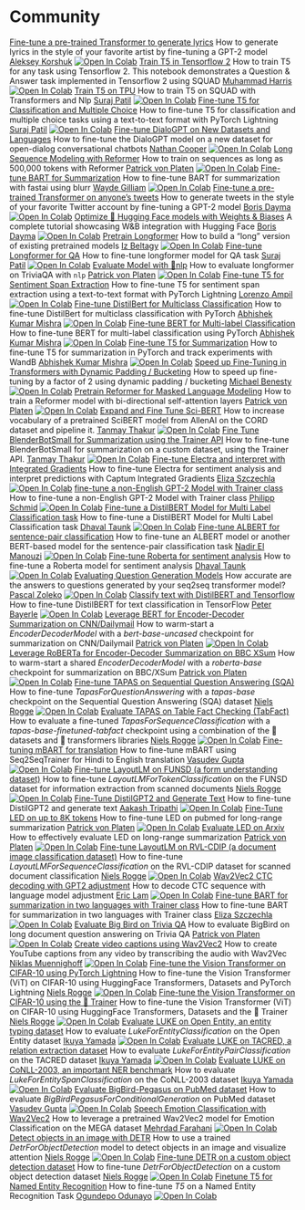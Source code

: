 # Community

[Fine-tune a pre-trained Transformer to generate lyrics](https://github.com/AlekseyKorshuk/huggingartists) How to generate lyrics in the style of your favorite artist by fine-tuning a GPT-2 model [Aleksey Korshuk](https://github.com/AlekseyKorshuk) [![Open In Colab](https://colab.research.google.com/assets/colab-badge.svg)](https://colab.research.google.com/github/AlekseyKorshuk/huggingartists/blob/master/huggingartists-demo.ipynb) [Train T5 in Tensorflow 2](https://github.com/snapthat/TF-T5-text-to-text) How to train T5 for any task using Tensorflow 2. This notebook demonstrates a Question & Answer task implemented in Tensorflow 2 using SQUAD [Muhammad Harris](https://github.com/HarrisDePerceptron) [![Open In Colab](https://colab.research.google.com/assets/colab-badge.svg)](https://colab.research.google.com/github/snapthat/TF-T5-text-to-text/blob/master/snapthatT5/notebooks/TF-T5-Datasets%20Training.ipynb) [Train T5 on TPU](https://github.com/patil-suraj/exploring-T5/blob/master/T5_on_TPU.ipynb) How to train T5 on SQUAD with Transformers and Nlp [Suraj Patil](https://github.com/patil-suraj) [![Open In Colab](https://colab.research.google.com/assets/colab-badge.svg)](https://colab.research.google.com/github/patil-suraj/exploring-T5/blob/master/T5_on_TPU.ipynb#scrollTo=QLGiFCDqvuil) [Fine-tune T5 for Classification and Multiple Choice](https://github.com/patil-suraj/exploring-T5/blob/master/t5_fine_tuning.ipynb) How to fine-tune T5 for classification and multiple choice tasks using a text-to-text format with PyTorch Lightning [Suraj Patil](https://github.com/patil-suraj) [![Open In Colab](https://colab.research.google.com/assets/colab-badge.svg)](https://colab.research.google.com/github/patil-suraj/exploring-T5/blob/master/t5_fine_tuning.ipynb) [Fine-tune DialoGPT on New Datasets and Languages](https://github.com/ncoop57/i-am-a-nerd/blob/master/_notebooks/2020-05-12-chatbot-part-1.ipynb) How to fine-tune the DialoGPT model on a new dataset for open-dialog conversational chatbots [Nathan Cooper](https://github.com/ncoop57) [![Open In Colab](https://colab.research.google.com/assets/colab-badge.svg)](https://colab.research.google.com/github/ncoop57/i-am-a-nerd/blob/master/_notebooks/2020-05-12-chatbot-part-1.ipynb) [Long Sequence Modeling with Reformer](https://github.com/patrickvonplaten/notebooks/blob/master/PyTorch_Reformer.ipynb) How to train on sequences as long as 500,000 tokens with Reformer [Patrick von Platen](https://github.com/patrickvonplaten) [![Open In Colab](https://colab.research.google.com/assets/colab-badge.svg)](https://colab.research.google.com/github/patrickvonplaten/notebooks/blob/master/PyTorch_Reformer.ipynb) [Fine-tune BART for Summarization](https://github.com/ohmeow/ohmeow_website/blob/master/posts/2021-05-25-mbart-sequence-classification-with-blurr.ipynb) How to fine-tune BART for summarization with fastai using blurr [Wayde Gilliam](https://ohmeow.com/) [![Open In Colab](https://colab.research.google.com/assets/colab-badge.svg)](https://colab.research.google.com/github/ohmeow/ohmeow_website/blob/master/posts/2021-05-25-mbart-sequence-classification-with-blurr.ipynb) [Fine-tune a pre-trained Transformer on anyone’s tweets](https://colab.research.google.com/github/borisdayma/huggingtweets/blob/master/huggingtweets-demo.ipynb) How to generate tweets in the style of your favorite Twitter account by fine-tuning a GPT-2 model [Boris Dayma](https://github.com/borisdayma) [![Open In Colab](https://colab.research.google.com/assets/colab-badge.svg)](https://colab.research.google.com/github/borisdayma/huggingtweets/blob/master/huggingtweets-demo.ipynb) [Optimize 🤗 Hugging Face models with Weights & Biases](https://colab.research.google.com/github/wandb/examples/blob/master/colabs/huggingface/Optimize_Hugging_Face_models_with_Weights_%26_Biases.ipynb) A complete tutorial showcasing W&B integration with Hugging Face [Boris Dayma](https://github.com/borisdayma) [![Open In Colab](https://colab.research.google.com/assets/colab-badge.svg)](https://colab.research.google.com/github/wandb/examples/blob/master/colabs/huggingface/Optimize_Hugging_Face_models_with_Weights_%26_Biases.ipynb) [Pretrain Longformer](https://github.com/allenai/longformer/blob/master/scripts/convert_model_to_long.ipynb) How to build a “long” version of existing pretrained models [Iz Beltagy](https://beltagy.net/) [![Open In Colab](https://colab.research.google.com/assets/colab-badge.svg)](https://colab.research.google.com/github/allenai/longformer/blob/master/scripts/convert_model_to_long.ipynb) [Fine-tune Longformer for QA](https://github.com/patil-suraj/Notebooks/blob/master/longformer_qa_training.ipynb) How to fine-tune longformer model for QA task [Suraj Patil](https://github.com/patil-suraj) [![Open In Colab](https://colab.research.google.com/assets/colab-badge.svg)](https://colab.research.google.com/github/patil-suraj/Notebooks/blob/master/longformer_qa_training.ipynb) [Evaluate Model with 🤗nlp](https://github.com/patrickvonplaten/notebooks/blob/master/How_to_evaluate_Longformer_on_TriviaQA_using_NLP.ipynb) How to evaluate longformer on TriviaQA with `nlp` [Patrick von Platen](https://github.com/patrickvonplaten) [![Open In Colab](https://colab.research.google.com/assets/colab-badge.svg)](https://colab.research.google.com/drive/1m7eTGlPmLRgoPkkA7rkhQdZ9ydpmsdLE?usp=sharing) [Fine-tune T5 for Sentiment Span Extraction](https://github.com/enzoampil/t5-intro/blob/master/t5_qa_training_pytorch_span_extraction.ipynb) How to fine-tune T5 for sentiment span extraction using a text-to-text format with PyTorch Lightning [Lorenzo Ampil](https://github.com/enzoampil) [![Open In Colab](https://colab.research.google.com/assets/colab-badge.svg)](https://colab.research.google.com/github/enzoampil/t5-intro/blob/master/t5_qa_training_pytorch_span_extraction.ipynb) [Fine-tune DistilBert for Multiclass Classification](https://github.com/abhimishra91/transformers-tutorials/blob/master/transformers_multiclass_classification.ipynb) How to fine-tune DistilBert for multiclass classification with PyTorch [Abhishek Kumar Mishra](https://github.com/abhimishra91) [![Open In Colab](https://colab.research.google.com/assets/colab-badge.svg)](https://colab.research.google.com/github/abhimishra91/transformers-tutorials/blob/master/transformers_multiclass_classification.ipynb) [Fine-tune BERT for Multi-label Classification](https://github.com/abhimishra91/transformers-tutorials/blob/master/transformers_multi_label_classification.ipynb) How to fine-tune BERT for multi-label classification using PyTorch [Abhishek Kumar Mishra](https://github.com/abhimishra91) [![Open In Colab](https://colab.research.google.com/assets/colab-badge.svg)](https://colab.research.google.com/github/abhimishra91/transformers-tutorials/blob/master/transformers_multi_label_classification.ipynb) [Fine-tune T5 for Summarization](https://github.com/abhimishra91/transformers-tutorials/blob/master/transformers_summarization_wandb.ipynb) How to fine-tune T5 for summarization in PyTorch and track experiments with WandB [Abhishek Kumar Mishra](https://github.com/abhimishra91) [![Open In Colab](https://colab.research.google.com/assets/colab-badge.svg)](https://colab.research.google.com/github/abhimishra91/transformers-tutorials/blob/master/transformers_summarization_wandb.ipynb) [Speed up Fine-Tuning in Transformers with Dynamic Padding / Bucketing](https://github.com/ELS-RD/transformers-notebook/blob/master/Divide_Hugging_Face_Transformers_training_time_by_2_or_more.ipynb) How to speed up fine-tuning by a factor of 2 using dynamic padding / bucketing [Michael Benesty](https://github.com/pommedeterresautee) [![Open In Colab](https://colab.research.google.com/assets/colab-badge.svg)](https://colab.research.google.com/drive/1CBfRU1zbfu7-ijiOqAAQUA-RJaxfcJoO?usp=sharing) [Pretrain Reformer for Masked Language Modeling](https://github.com/patrickvonplaten/notebooks/blob/master/Reformer_For_Masked_LM.ipynb) How to train a Reformer model with bi-directional self-attention layers [Patrick von Platen](https://github.com/patrickvonplaten) [![Open In Colab](https://colab.research.google.com/assets/colab-badge.svg)](https://colab.research.google.com/drive/1tzzh0i8PgDQGV3SMFUGxM7_gGae3K-uW?usp=sharing) [Expand and Fine Tune Sci-BERT](https://github.com/lordtt13/word-embeddings/blob/master/COVID-19%20Research%20Data/COVID-SciBERT.ipynb) How to increase vocabulary of a pretrained SciBERT model from AllenAI on the CORD dataset and pipeline it. [Tanmay Thakur](https://github.com/lordtt13) [![Open In Colab](https://colab.research.google.com/assets/colab-badge.svg)](https://colab.research.google.com/drive/1rqAR40goxbAfez1xvF3hBJphSCsvXmh8) [Fine Tune BlenderBotSmall for Summarization using the Trainer API](https://github.com/lordtt13/transformers-experiments/blob/master/Custom%20Tasks/fine-tune-blenderbot_small-for-summarization.ipynb) How to fine-tune BlenderBotSmall for summarization on a custom dataset, using the Trainer API. [Tanmay Thakur](https://github.com/lordtt13) [![Open In Colab](https://colab.research.google.com/assets/colab-badge.svg)](https://colab.research.google.com/drive/19Wmupuls7mykSGyRN_Qo6lPQhgp56ymq?usp=sharing) [Fine-tune Electra and interpret with Integrated Gradients](https://github.com/elsanns/xai-nlp-notebooks/blob/master/electra_fine_tune_interpret_captum_ig.ipynb) How to fine-tune Electra for sentiment analysis and interpret predictions with Captum Integrated Gradients [Eliza Szczechla](https://elsanns.github.io/) [![Open In Colab](https://colab.research.google.com/assets/colab-badge.svg)](https://colab.research.google.com/github/elsanns/xai-nlp-notebooks/blob/master/electra_fine_tune_interpret_captum_ig.ipynb) [fine-tune a non-English GPT-2 Model with Trainer class](https://github.com/philschmid/fine-tune-GPT-2/blob/master/Fine_tune_a_non_English_GPT_2_Model_with_Huggingface.ipynb) How to fine-tune a non-English GPT-2 Model with Trainer class [Philipp Schmid](https://www.philschmid.de/) [![Open In Colab](https://colab.research.google.com/assets/colab-badge.svg)](https://colab.research.google.com/github/philschmid/fine-tune-GPT-2/blob/master/Fine_tune_a_non_English_GPT_2_Model_with_Huggingface.ipynb) [Fine-tune a DistilBERT Model for Multi Label Classification task](https://github.com/DhavalTaunk08/Transformers_scripts/blob/master/Transformers_multilabel_distilbert.ipynb) How to fine-tune a DistilBERT Model for Multi Label Classification task [Dhaval Taunk](https://github.com/DhavalTaunk08) [![Open In Colab](https://colab.research.google.com/assets/colab-badge.svg)](https://colab.research.google.com/github/DhavalTaunk08/Transformers_scripts/blob/master/Transformers_multilabel_distilbert.ipynb) [Fine-tune ALBERT for sentence-pair classification](https://github.com/NadirEM/nlp-notebooks/blob/master/Fine_tune_ALBERT_sentence_pair_classification.ipynb) How to fine-tune an ALBERT model or another BERT-based model for the sentence-pair classification task [Nadir El Manouzi](https://github.com/NadirEM) [![Open In Colab](https://colab.research.google.com/assets/colab-badge.svg)](https://colab.research.google.com/github/NadirEM/nlp-notebooks/blob/master/Fine_tune_ALBERT_sentence_pair_classification.ipynb) [Fine-tune Roberta for sentiment analysis](https://github.com/DhavalTaunk08/NLP_scripts/blob/master/sentiment_analysis_using_roberta.ipynb) How to fine-tune a Roberta model for sentiment analysis [Dhaval Taunk](https://github.com/DhavalTaunk08) [![Open In Colab](https://colab.research.google.com/assets/colab-badge.svg)](https://colab.research.google.com/github/DhavalTaunk08/NLP_scripts/blob/master/sentiment_analysis_using_roberta.ipynb) [Evaluating Question Generation Models](https://github.com/flexudy-pipe/qugeev) How accurate are the answers to questions generated by your seq2seq transformer model? [Pascal Zoleko](https://github.com/zolekode) [![Open In Colab](https://colab.research.google.com/assets/colab-badge.svg)](https://colab.research.google.com/drive/1bpsSqCQU-iw_5nNoRm_crPq6FRuJthq_?usp=sharing) [Classify text with DistilBERT and Tensorflow](https://github.com/peterbayerle/huggingface_notebook/blob/main/distilbert_tf.ipynb) How to fine-tune DistilBERT for text classification in TensorFlow [Peter Bayerle](https://github.com/peterbayerle) [![Open In Colab](https://colab.research.google.com/assets/colab-badge.svg)](https://colab.research.google.com/github/peterbayerle/huggingface_notebook/blob/main/distilbert_tf.ipynb) [Leverage BERT for Encoder-Decoder Summarization on CNN/Dailymail](https://github.com/patrickvonplaten/notebooks/blob/master/BERT2BERT_for_CNN_Dailymail.ipynb) How to warm-start a _EncoderDecoderModel_ with a _bert-base-uncased_ checkpoint for summarization on CNN/Dailymail [Patrick von Platen](https://github.com/patrickvonplaten) [![Open In Colab](https://colab.research.google.com/assets/colab-badge.svg)](https://colab.research.google.com/github/patrickvonplaten/notebooks/blob/master/BERT2BERT_for_CNN_Dailymail.ipynb) [Leverage RoBERTa for Encoder-Decoder Summarization on BBC XSum](https://github.com/patrickvonplaten/notebooks/blob/master/RoBERTaShared_for_BBC_XSum.ipynb) How to warm-start a shared _EncoderDecoderModel_ with a _roberta-base_ checkpoint for summarization on BBC/XSum [Patrick von Platen](https://github.com/patrickvonplaten) [![Open In Colab](https://colab.research.google.com/assets/colab-badge.svg)](https://colab.research.google.com/github/patrickvonplaten/notebooks/blob/master/RoBERTaShared_for_BBC_XSum.ipynb) [Fine-tune TAPAS on Sequential Question Answering (SQA)](https://github.com/NielsRogge/Transformers-Tutorials/blob/master/TAPAS/Fine_tuning_TapasForQuestionAnswering_on_SQA.ipynb) How to fine-tune _TapasForQuestionAnswering_ with a _tapas-base_ checkpoint on the Sequential Question Answering (SQA) dataset [Niels Rogge](https://github.com/nielsrogge) [![Open In Colab](https://colab.research.google.com/assets/colab-badge.svg)](https://colab.research.google.com/github/NielsRogge/Transformers-Tutorials/blob/master/TAPAS/Fine_tuning_TapasForQuestionAnswering_on_SQA.ipynb) [Evaluate TAPAS on Table Fact Checking (TabFact)](https://github.com/NielsRogge/Transformers-Tutorials/blob/master/TAPAS/Evaluating_TAPAS_on_the_Tabfact_test_set.ipynb) How to evaluate a fine-tuned _TapasForSequenceClassification_ with a _tapas-base-finetuned-tabfact_ checkpoint using a combination of the 🤗 datasets and 🤗 transformers libraries [Niels Rogge](https://github.com/nielsrogge) [![Open In Colab](https://colab.research.google.com/assets/colab-badge.svg)](https://colab.research.google.com/github/NielsRogge/Transformers-Tutorials/blob/master/TAPAS/Evaluating_TAPAS_on_the_Tabfact_test_set.ipynb) [Fine-tuning mBART for translation](https://colab.research.google.com/github/vasudevgupta7/huggingface-tutorials/blob/main/translation_training.ipynb) How to fine-tune mBART using Seq2SeqTrainer for Hindi to English translation [Vasudev Gupta](https://github.com/vasudevgupta7) [![Open In Colab](https://colab.research.google.com/assets/colab-badge.svg)](https://colab.research.google.com/github/vasudevgupta7/huggingface-tutorials/blob/main/translation_training.ipynb) [Fine-tune LayoutLM on FUNSD (a form understanding dataset)](https://github.com/NielsRogge/Transformers-Tutorials/blob/master/LayoutLM/Fine_tuning_LayoutLMForTokenClassification_on_FUNSD.ipynb) How to fine-tune _LayoutLMForTokenClassification_ on the FUNSD dataset for information extraction from scanned documents [Niels Rogge](https://github.com/nielsrogge) [![Open In Colab](https://colab.research.google.com/assets/colab-badge.svg)](https://colab.research.google.com/github/NielsRogge/Transformers-Tutorials/blob/master/LayoutLM/Fine_tuning_LayoutLMForTokenClassification_on_FUNSD.ipynb) [Fine-Tune DistilGPT2 and Generate Text](https://colab.research.google.com/github/tripathiaakash/DistilGPT2-Tutorial/blob/main/distilgpt2_fine_tuning.ipynb) How to fine-tune DistilGPT2 and generate text [Aakash Tripathi](https://github.com/tripathiaakash) [![Open In Colab](https://colab.research.google.com/assets/colab-badge.svg)](https://colab.research.google.com/github/tripathiaakash/DistilGPT2-Tutorial/blob/main/distilgpt2_fine_tuning.ipynb) [Fine-Tune LED on up to 8K tokens](https://github.com/patrickvonplaten/notebooks/blob/master/Fine_tune_Longformer_Encoder_Decoder_(LED)_for_Summarization_on_pubmed.ipynb) How to fine-tune LED on pubmed for long-range summarization [Patrick von Platen](https://github.com/patrickvonplaten) [![Open In Colab](https://colab.research.google.com/assets/colab-badge.svg)](https://colab.research.google.com/github/patrickvonplaten/notebooks/blob/master/Fine_tune_Longformer_Encoder_Decoder_(LED)_for_Summarization_on_pubmed.ipynb) [Evaluate LED on Arxiv](https://github.com/patrickvonplaten/notebooks/blob/master/LED_on_Arxiv.ipynb) How to effectively evaluate LED on long-range summarization [Patrick von Platen](https://github.com/patrickvonplaten) [![Open In Colab](https://colab.research.google.com/assets/colab-badge.svg)](https://colab.research.google.com/github/patrickvonplaten/notebooks/blob/master/LED_on_Arxiv.ipynb) [Fine-tune LayoutLM on RVL-CDIP (a document image classification dataset)](https://github.com/NielsRogge/Transformers-Tutorials/blob/master/LayoutLM/Fine_tuning_LayoutLMForSequenceClassification_on_RVL_CDIP.ipynb) How to fine-tune _LayoutLMForSequenceClassification_ on the RVL-CDIP dataset for scanned document classification [Niels Rogge](https://github.com/nielsrogge) [![Open In Colab](https://colab.research.google.com/assets/colab-badge.svg)](https://colab.research.google.com/github/NielsRogge/Transformers-Tutorials/blob/master/LayoutLM/Fine_tuning_LayoutLMForSequenceClassification_on_RVL_CDIP.ipynb) [Wav2Vec2 CTC decoding with GPT2 adjustment](https://github.com/voidful/huggingface_notebook/blob/main/xlsr_gpt.ipynb) How to decode CTC sequence with language model adjustment [Eric Lam](https://github.com/voidful) [![Open In Colab](https://colab.research.google.com/assets/colab-badge.svg)](https://colab.research.google.com/drive/1e_z5jQHYbO2YKEaUgzb1ww1WwiAyydAj?usp=sharing) [Fine-tune BART for summarization in two languages with Trainer class](https://github.com/elsanns/xai-nlp-notebooks/blob/master/fine_tune_bart_summarization_two_langs.ipynb) How to fine-tune BART for summarization in two languages with Trainer class [Eliza Szczechla](https://github.com/elsanns) [![Open In Colab](https://colab.research.google.com/assets/colab-badge.svg)](https://colab.research.google.com/github/elsanns/xai-nlp-notebooks/blob/master/fine_tune_bart_summarization_two_langs.ipynb) [Evaluate Big Bird on Trivia QA](https://github.com/patrickvonplaten/notebooks/blob/master/Evaluating_Big_Bird_on_TriviaQA.ipynb) How to evaluate BigBird on long document question answering on Trivia QA [Patrick von Platen](https://github.com/patrickvonplaten) [![Open In Colab](https://colab.research.google.com/assets/colab-badge.svg)](https://colab.research.google.com/github/patrickvonplaten/notebooks/blob/master/Evaluating_Big_Bird_on_TriviaQA.ipynb) [Create video captions using Wav2Vec2](https://github.com/Muennighoff/ytclipcc/blob/main/wav2vec_youtube_captions.ipynb) How to create YouTube captions from any video by transcribing the audio with Wav2Vec [Niklas Muennighoff](https://github.com/Muennighoff) [![Open In Colab](https://colab.research.google.com/assets/colab-badge.svg)](https://colab.research.google.com/github/Muennighoff/ytclipcc/blob/main/wav2vec_youtube_captions.ipynb) [Fine-tune the Vision Transformer on CIFAR-10 using PyTorch Lightning](https://github.com/NielsRogge/Transformers-Tutorials/blob/master/VisionTransformer/Fine_tuning_the_Vision_Transformer_on_CIFAR_10_with_PyTorch_Lightning.ipynb) How to fine-tune the Vision Transformer (ViT) on CIFAR-10 using HuggingFace Transformers, Datasets and PyTorch Lightning [Niels Rogge](https://github.com/nielsrogge) [![Open In Colab](https://colab.research.google.com/assets/colab-badge.svg)](https://colab.research.google.com/github/NielsRogge/Transformers-Tutorials/blob/master/VisionTransformer/Fine_tuning_the_Vision_Transformer_on_CIFAR_10_with_PyTorch_Lightning.ipynb) [Fine-tune the Vision Transformer on CIFAR-10 using the 🤗 Trainer](https://github.com/NielsRogge/Transformers-Tutorials/blob/master/VisionTransformer/Fine_tuning_the_Vision_Transformer_on_CIFAR_10_with_the_%F0%9F%A4%97_Trainer.ipynb) How to fine-tune the Vision Transformer (ViT) on CIFAR-10 using HuggingFace Transformers, Datasets and the 🤗 Trainer [Niels Rogge](https://github.com/nielsrogge) [![Open In Colab](https://colab.research.google.com/assets/colab-badge.svg)](https://colab.research.google.com/github/NielsRogge/Transformers-Tutorials/blob/master/VisionTransformer/Fine_tuning_the_Vision_Transformer_on_CIFAR_10_with_the_%F0%9F%A4%97_Trainer.ipynb) [Evaluate LUKE on Open Entity, an entity typing dataset](https://github.com/studio-ousia/luke/blob/master/notebooks/huggingface_open_entity.ipynb) How to evaluate _LukeForEntityClassification_ on the Open Entity dataset [Ikuya Yamada](https://github.com/ikuyamada) [![Open In Colab](https://colab.research.google.com/assets/colab-badge.svg)](https://colab.research.google.com/github/studio-ousia/luke/blob/master/notebooks/huggingface_open_entity.ipynb) [Evaluate LUKE on TACRED, a relation extraction dataset](https://github.com/studio-ousia/luke/blob/master/notebooks/huggingface_tacred.ipynb) How to evaluate _LukeForEntityPairClassification_ on the TACRED dataset [Ikuya Yamada](https://github.com/ikuyamada) [![Open In Colab](https://colab.research.google.com/assets/colab-badge.svg)](https://colab.research.google.com/github/studio-ousia/luke/blob/master/notebooks/huggingface_tacred.ipynb) [Evaluate LUKE on CoNLL-2003, an important NER benchmark](https://github.com/studio-ousia/luke/blob/master/notebooks/huggingface_conll_2003.ipynb) How to evaluate _LukeForEntitySpanClassification_ on the CoNLL-2003 dataset [Ikuya Yamada](https://github.com/ikuyamada) [![Open In Colab](https://colab.research.google.com/assets/colab-badge.svg)](https://colab.research.google.com/github/studio-ousia/luke/blob/master/notebooks/huggingface_conll_2003.ipynb) [Evaluate BigBird-Pegasus on PubMed dataset](https://github.com/vasudevgupta7/bigbird/blob/main/notebooks/bigbird_pegasus_evaluation.ipynb) How to evaluate _BigBirdPegasusForConditionalGeneration_ on PubMed dataset [Vasudev Gupta](https://github.com/vasudevgupta7) [![Open In Colab](https://colab.research.google.com/assets/colab-badge.svg)](https://colab.research.google.com/github/vasudevgupta7/bigbird/blob/main/notebooks/bigbird_pegasus_evaluation.ipynb) [Speech Emotion Classification with Wav2Vec2](https://github/m3hrdadfi/soxan/blob/main/notebooks/Emotion_recognition_in_Greek_speech_using_Wav2Vec2.ipynb) How to leverage a pretrained Wav2Vec2 model for Emotion Classification on the MEGA dataset [Mehrdad Farahani](https://github.com/m3hrdadfi) [![Open In Colab](https://colab.research.google.com/assets/colab-badge.svg)](https://colab.research.google.com/github/m3hrdadfi/soxan/blob/main/notebooks/Emotion_recognition_in_Greek_speech_using_Wav2Vec2.ipynb) [Detect objects in an image with DETR](https://github.com/NielsRogge/Transformers-Tutorials/blob/master/DETR/DETR_minimal_example_(with_DetrFeatureExtractor).ipynb) How to use a trained _DetrForObjectDetection_ model to detect objects in an image and visualize attention [Niels Rogge](https://github.com/NielsRogge) [![Open In Colab](https://colab.research.google.com/assets/colab-badge.svg)](https://colab.research.google.com/github/NielsRogge/Transformers-Tutorials/blob/master/DETR/DETR_minimal_example_(with_DetrFeatureExtractor).ipynb) [Fine-tune DETR on a custom object detection dataset](https://github.com/NielsRogge/Transformers-Tutorials/blob/master/DETR/Fine_tuning_DetrForObjectDetection_on_custom_dataset_(balloon).ipynb) How to fine-tune _DetrForObjectDetection_ on a custom object detection dataset [Niels Rogge](https://github.com/NielsRogge) [![Open In Colab](https://colab.research.google.com/assets/colab-badge.svg)](https://colab.research.google.com/github/NielsRogge/Transformers-Tutorials/blob/master/DETR/Fine_tuning_DetrForObjectDetection_on_custom_dataset_(balloon).ipynb) [Finetune T5 for Named Entity Recognition](https://github.com/ToluClassics/Notebooks/blob/main/T5_Ner_Finetuning.ipynb) How to fine-tune _T5_ on a Named Entity Recognition Task [Ogundepo Odunayo](https://github.com/ToluClassics) [![Open In Colab](https://colab.research.google.com/assets/colab-badge.svg)](https://colab.research.google.com/drive/1obr78FY_cBmWY5ODViCmzdY6O1KB65Vc?usp=sharing)